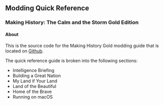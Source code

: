 ## Modding Quick Reference
### Making History: The Calm and the Storm Gold Edition

#### About
This is the source code for the Making History Gold modding guide that is located on [Github](https://tyrelius.github.io/Modding-Making-History/).

The quick reference guide is broken into the following sections:
 - Intelligence Briefing
 - Building a Great Nation
 - My Land if Your Land
 - Land of the Beautiful
 - Home of the Brave
 - Running on macOS
 
